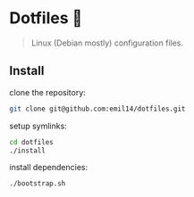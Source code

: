 # Dotfiles :floppy_disk:

> Linux (Debian mostly) configuration files.

## Install

clone the repository:

```bash
git clone git@github.com:emil14/dotfiles.git
```

setup symlinks:

```bash
cd dotfiles
./install
```

install dependencies:
```bash
./bootstrap.sh
```
